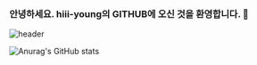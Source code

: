 ### 안녕하세요. hiii-young의 GITHUB에 오신 것을 환영합니다. 👋

![header](https://capsule-render.vercel.app/api?type=cylinder&color=CEF279&height=150&section=header&text=Hello,hiii-young's_Github&fontColor=000000&fontSize=50&animation=fadeIn&fontAlignY=50)

![Anurag's GitHub stats](https://github-readme-stats.vercel.app/api?username=hiii-young&theme=highcontrast&show_icons=true)

<!--
**hiii-young/hiii-young** is a ✨ _special_ ✨ repository because its `README.md` (this file) appears on your GitHub profile.

Here are some ideas to get you started:

- 🔭 I’m currently working on ...
- 🌱 I’m currently learning ...
- 👯 I’m looking to collaborate on ...
- 🤔 I’m looking for help with ...
- 💬 Ask me about ...
- 📫 How to reach me: ...
- 😄 Pronouns: ...
- ⚡ Fun fact: ...
-->
